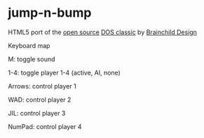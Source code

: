 # jump-n-bump
HTML5 port of the [open source](https://github.com/fschulze/jumpnbump) [DOS classic](https://icculus.org/jumpnbump/) by [Brainchild Design](http://www.bitbliss.com)

Keyboard map

M: toggle sound

1-4: toggle player 1-4 (active, AI, none)

Arrows: control player 1

WAD: control player 2

JIL: control player 3

NumPad: control player 4
